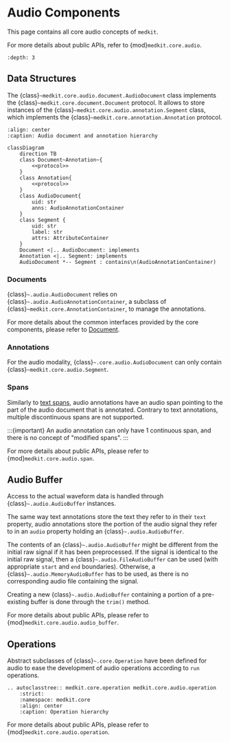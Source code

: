 # Audio Components

This page contains all core audio concepts of `medkit`.

For more details about public APIs, refer to {mod}`medkit.core.audio`.

```{contents} Table of Contents
:depth: 3
```

## Data Structures

The {class}`~medkit.core.audio.document.AudioDocument` class implements the
{class}`~medkit.core.document.Document` protocol.
It allows to store instances of the {class}`~medkit.core.audio.annotation.Segment` class,
which implements the {class}`~medkit.core.annotation.Annotation` protocol.

```{mermaid}
:align: center
:caption: Audio document and annotation hierarchy

classDiagram
    direction TB
    class Document~Annotation~{
        <<protocol>>
    }
    class Annotation{
        <<protocol>>
    }
    class AudioDocument{
        uid: str
        anns: AudioAnnotationContainer
    }
    class Segment {
        uid: str
        label: str
        attrs: AttributeContainer
    }
    Document <|.. AudioDocument: implements
    Annotation <|.. Segment: implements
    AudioDocument *-- Segment : contains\n(AudioAnnotationContainer)

```

### Documents

{class}`~.audio.AudioDocument` relies on {class}`~.audio.AudioAnnotationContainer`,
a subclass of {class}`~medkit.core.AnnotationContainer`, to manage the annotations.

For more details about the common interfaces provided by the core components,
please refer to [Document](api:core:document).

### Annotations

For the audio modality, {class}`~.core.audio.AudioDocument` can only contain {class}`~medkit.core.audio.Segment`.

### Spans

Similarly to [text spans](api:core-text:span), audio annotations have an audio span pointing to the part of
the audio document that is annotated. Contrary to text annotations, multiple discontinuous spans are not supported.

:::{important}
An audio annotation can only have 1 continuous span, and there is no concept of "modified spans".
:::

For more details about public APIs, please refer to {mod}`medkit.core.audio.span`.

## Audio Buffer

Access to the actual waveform data is handled through {class}`~.audio.AudioBuffer` instances.

The same way text annotations store the text they refer to in their `text` property,
audio annotations store the portion of the audio signal they refer to in an `audio` property
holding an {class}`~.audio.AudioBuffer`.

The contents of an {class}`~.audio.AudioBuffer` might be different from the initial raw signal
if it has been preprocessed.
If the signal is identical to the initial raw signal, then a {class}`~.audio.FileAudioBuffer` can be used
(with appropriate `start` and `end` boundaries).
Otherwise, a {class}`~.audio.MemoryAudioBuffer` has to be used, as there is no corresponding audio file containing the signal.

Creating a new {class}`~.audio.AudioBuffer` containing a portion of a pre-existing buffer is done through the `trim()` method.

For more details about public APIs, please refer to {mod}`medkit.core.audio.audio_buffer`.

## Operations

Abstract subclasses of {class}`~.core.Operation` have been defined for audio
to ease the  development of audio operations according to `run` operations.

```{eval-rst}
.. autoclasstree:: medkit.core.operation medkit.core.audio.operation
    :strict:
    :namespace: medkit.core
    :align: center
    :caption: Operation hierarchy
```

For more details about public APIs, please refer to {mod}`medkit.core.audio.operation`.

